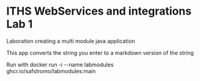 # ITHS WebServices and integrations Lab 1

Laboration creating a multi module java application

This app converts the string you enter to a markdown version of the string

Run with docker run -i --name labmodules ghcr.io/safstromo/labmodules:main
